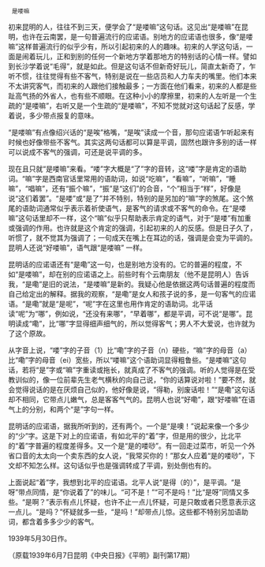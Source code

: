      是喽嘛 

   初来昆明的人，往往不到三天，便学会了“是喽嘛”这句话。这见出“是喽嘛”在昆明，也许在云南罢，是一句普遍流行的应诺语。别地方的应诺语也很多，像“是喽嘛”这样普遍流行的似乎少有，所以引起初来的人的趣味。初来的人学这句话，一面是闹着玩儿，正和到别的任何一个新地方学着那地方的特别话的心情一样。譬如到长沙学着说“毛得”，就是如此。但是这句话不但新奇好玩儿，简直太新奇了，乍听不惯，往往觉得有些不客气，特别是说在一些店员和人力车夫的嘴里。他们本来不太讲究客气，而初来的人跟他们接触最多；一方面在他们看来，初来的人都是些趾高气扬的外省人，也有些不顺眼。在这种小小的摩擦里，初来的人左听是一个生疏的“是喽嘛”，右听又是一个生疏的“是喽嘛”，不知不觉就对这句话起了反感，学着说，多少带点报复的意味。 

   “是喽嘛”有点像绍兴话的“是唉”格嘴，“是唉”读成一个音，那句应诺语乍听起来有时候也好像带些不客气。其实这两句话都可以算是平调，固然也跟许多别的话一样可以说成不客气的强调，可还是说平调的多。 

   现在且只就“是喽嘛”来看。“喽”字大概是“了”字的音转，这“喽”字是肯定的语助词。“嘛”字是西南官话里常用的语助词，如说“吃嘛”，“看嘛”，“听嘛”，“睡嘛”，“唱嘛”，还有“振个嘛”，“振”是“这们”的合音，“个”相当于“样”，好像是说“这们着罢”。“是喽”或“是了”并不特别，特别的是另加的“嘛”字的煞尾。这个煞尾的语助词通常似乎表示着祈使语气，是客气的请求或不客气的命令。在“是喽嘛”这句话里却不一样，这个“嘛”似乎只帮助表示肯定的语气，对于“是喽”有加重或强调的作用。也许就是这个肯定的强调，引起初来的人的反感。但是日子久了，听惯了，就不觉其为强调了；一句成天在嘴上在耳边的话，强调是会变为平调的。昆明人还说“好喽嘛”，语气跟“是喽嘛” 一样。 

   昆明话的应诺语还有“是嘞”这一句，也是别地方没有的。它的普遍的程度，不如“是喽嘛”，却在别的应诺语之上。前些时有个云南朋友（他不是昆明人）告诉我，“是嘞”是旧的说法，“是喽嘛”是新的。我疑心他是依据这两句话普遍的程度而自己给定出的解释。据我的观察，“是嘞”是女人和孩子说的多，是一句客气的应诺语。“是嘞”就是“是呢”，“呢”字在这里也用作肯定的语助词。北平话读“呢”为“哪”，例如说，“还没有来哪”，“早着哪”，都是平调，可不说“是哪”。昆明读成“嘞”，比“哪”字显得细声细气的，所以觉得客气；男人不大爱说，也许就为了这个原故。 

   从字音上说，“喽”字的子音（1）比“嘞”字的子音（n）硬些，“嘛”字的母音（a）比“嘞”字的母音（ei）宽些，所以“喽嘛”这个语助词显得粗鲁些。“是喽嘛”这句话，若将“是”字或“嘛”字重读或拖长，就真成了不客气的强调。听的人觉得是在受教训似的，像一位前辈先生老气横秋的向自己说，“你的话算说对啦！”要不然，就会觉得说话的是在厌烦自己似的，他好像是说，“得勒，别废话啦！”“是嘞”这句话却不相同，它带点儿嫩气，总是客客气气的。昆明人也说“好嘞”，跟“好喽嘛”在语气上的分别，和两个“是”字句一样。 

   昆明话的应诺语，据我所听到的，还有两个。一个是“是噢！”说起来像一个多少的“少”字。这是下对上的应诺语，有如北平的“着”字，但是用的很少，比北平的“着”字普遍的程度差得多。又一个是“是的喽唦”。有一回走过菜市，听见一个外省口音的太太向一个卖东西的女人说，“我常买你的！”那女人应着“是的喽唦”，下文却不知怎么样。这句话似乎也是强调转成了平调，别处倒也有的。 

   上面说起“着”字，我想到北平的应诺语。北平人说“是得（的）”，是平调。“是呀”带点同情，是“你说着了”的味儿。“可不是！”“可不是吗！”比“是呀”同情又多些。“是啊？”表示有点儿怀疑，也许不止一点儿怀疑，可是只敢或者只愿意表示这一点儿。“是吗？”怀疑就多一些，“是吗！”却带点儿惊。这些都不特别另加语助词，都含着多多少少的客气。 

   1939年5月30日作。 

   （原载1939年6月7日昆明《中央日报》《平明》副刊第17期） 

